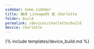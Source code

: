 ```yaml
---
sidebar: home_sidebar
title: 编译 LineageOS 给 charlotte
folder: build
permalink: /devices/charlotte/build
device: charlotte
---
```

{% include templates/device_build.md %}
